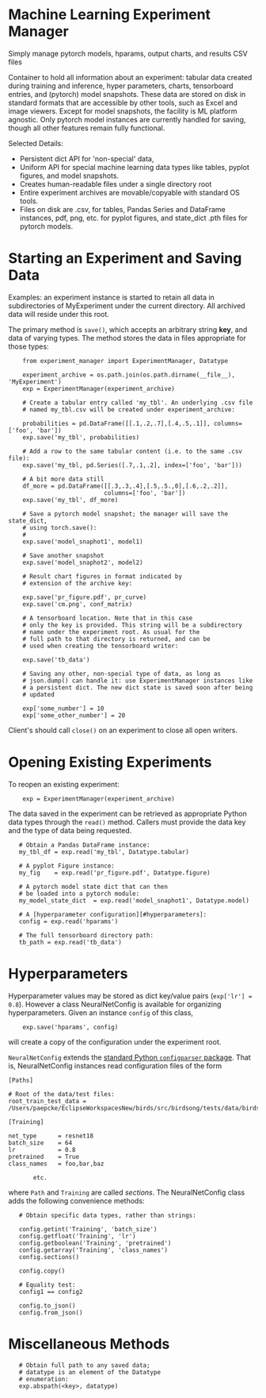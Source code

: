 # Machine Learning Experiment Manager
Simply manage pytorch models, hparams, output charts, and results CSV files

Container to hold all information about an experiment: tabular data
created during training and inference, hyper parameters, charts,
tensorboard entries, and (pytorch) model snapshots. These data are
stored on disk in standard formats that are accessible by other tools,
such as Excel and image viewers. Except for model snapshots, the
facility is ML platform agnostic. Only pytorch model instances are
currently handled for saving, though all other features remain fully
functional.

Selected Details:

- Persistent dict API for 'non-special' data, 
- Uniform API for special machine learning data types like
    tables, pyplot figures, and model snapshots.
- Creates human-readable files under a single directory root
- Entire experiment archives are movable/copyable with standard OS tools.
- Files on disk are .csv, for tables, Pandas Series and DataFrame
  instances, pdf, png, etc. for pyplot figures, and state_dict .pth
  files for pytorch models.

# Starting an Experiment and Saving Data

Examples: an experiment instance is started to retain all data in
subdirectories of MyExperiment under the current directory. All
archived data will reside under this root.

The primary method is `save()`, which accepts an arbitrary string
**key**, and data of varying types. The method stores the data in
files appropriate for those types:
  
```
    from experiment_manager import ExperimentManager, Datatype
    
    experiment_archive = os.path.join(os.path.dirname(__file__), 'MyExperiment')
    exp = ExperimentManager(experiment_archive)

    # Create a tabular entry called 'my_tbl'. An underlying .csv file
    # named my_tbl.csv will be created under experiment_archive:

    probabilities = pd.DataFrame([[.1,.2,.7],[.4,.5,.1]], columns=['foo', 'bar'])
    exp.save('my_tbl', probabilities)

    # Add a row to the same tabular content (i.e. to the same .csv file):
    exp.save('my_tbl, pd.Series([.7,.1,.2], index=['foo', 'bar']))

    # A bit more data still
    df_more = pd.DataFrame([[.3,.3,.4],[.5,.5.,0],[.6,.2,.2]],
                           columns=['foo', 'bar'])
    exp.save('my_tbl', df_more)

    # Save a pytorch model snapshot; the manager will save the state_dict,
    # using torch.save():
    # 
    exp.save('model_snaphot1', model1)

    # Save another snapshot
    exp.save('model_snaphot2', model2)

    # Result chart figures in format indicated by
    # extension of the archive key:

    exp.save('pr_figure.pdf', pr_curve)
    exp.save('cm.png', conf_matrix)

    # A tensorboard location. Note that in this case
    # only the key is provided. This string will be a subdirectory
    # name under the experiment root. As usual for the
    # full path to that directory is returned, and can be
    # used when creating the tensorboard writer:
    
    exp.save('tb_data')
    
    # Saving any other, non-special type of data, as long as
    # json.dump() can handle it: use ExperimentManager instances like
    # a persistent dict. The new dict state is saved soon after being
    # updated

    exp['some_number'] = 10
    exp['some_other_number'] = 20
```

Client's should call `close()` on an experiment to close all open
writers. 

# Opening Existing Experiments

To reopen an existing experiment:

```
    exp = ExperimentManager(experiment_archive)
```

The data saved in the experiment can be retrieved as appropriate
Python data types through the `read()` method. Callers must provide
the data key and the type of data being requested.

```
   # Obtain a Pandas DataFrame instance:
   my_tbl_df = exp.read('my_tbl', Datatype.tabular)

   # A pyplot Figure instance:
   my_fig    = exp.read('pr_figure.pdf', Datatype.figure)

   # A pytorch model state dict that can then
   # be loaded into a pytorch module:
   my_model_state_dict  = exp.read('model_snaphot1', Datatype.model)

   # A [hyperparameter configuration][#hyperparameters]:
   config = exp.read('hparams')

   # The full tensorboard directory path:
   tb_path = exp.read('tb_data')
```


# Hyperparameters

Hyperparameter values may be stored as dict key/value pairs
(`exp['lr'] = 0.8`). However a class NeuralNetConfig is available for
organizing hyperparameters. Given an instance `config` of this class,

```
    exp.save('hparams', config)
```
will create a copy of the configuration under the experiment root.

`NeuralNetConfig`  extends the [standard Python `configparser`
package](https://docs.python.org/3/library/configparser.html).  That
is, NeuralNetConfig instances read configuration files of the form

```
[Paths]

# Root of the data/test files:
root_train_test_data = /Users/paepcke/EclipseWorkspacesNew/birds/src/birdsong/tests/data/birds

[Training]

net_type      = resnet18
batch_size    = 64
lr            = 0.8
pretrained    = True
class_names   = foo,bar,baz

       etc.
```

where `Path` and `Training` are called *sections*. The NeuralNetConfig
class adds the following convenience methods:

```
   # Obtain specific data types, rather than strings:

   config.getint('Training', 'batch_size')
   config.getfloat('Training', 'lr')
   config.getboolean('Training', 'pretrained')
   config.getarray('Training', 'class_names')
   config.sections()

   config.copy()

   # Equality test:
   config1 == config2
   
   config.to_json()
   config.from_json()
```

# Miscellaneous Methods

```
   # Obtain full path to any saved data;
   # datatype is an element of the Datatype
   # enumeration:
   exp.abspath(<key>, datatype)
```

